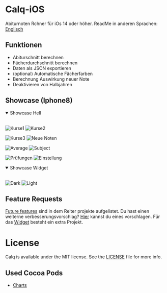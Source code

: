 # Calq-iOS
Abiturnoten Rchner für iOs 14 oder höher.
ReadMe in anderen Sprachen: [Englisch](https://github.com/AKORA-Studios/Calq/blob/master/README.md)

## Funktionen
* Abiturschnitt berechnen
* Fächerdurchschnitt berechnen
* Daten als JSON exportieren
* (optional) Automatische Fächerfarben
* Berechnung Auswirkung neuer Note
* Deaktivieren von Halbjahren


## Showcase (Iphone8)
<details open>
<summary>Showcase Hell</summary>
<br>
  
![Kurse1](https://media.discordapp.net/attachments/819922260424785920/903681466108633138/unknown.png?width=376&height=669)
![Kurse2](https://media.discordapp.net/attachments/819922260424785920/910878371230126080/unknown.png?width=376&height=669)

![Kurse3](https://media.discordapp.net/attachments/819922260424785920/910878386849730590/unknown.png?width=376&height=669)
![Neue Noten](https://media.discordapp.net/attachments/819922260424785920/910881212653010944/unknown.png?width=376&height=669)

![Average](https://media.discordapp.net/attachments/819922260424785920/910878430256566272/unknown.png?width=376&height=669)
![Subject](https://media.discordapp.net/attachments/819922260424785920/910878402683228180/unknown.png?width=376&height=669)
  
![Prüfungen](https://media.discordapp.net/attachments/819922260424785920/904074655403474984/unknown.png?width=376&height=669)
![Einstellung](https://media.discordapp.net/attachments/819922260424785920/910879766524076102/unknown.png?width=376&height=669)
</details>

<details open>
<summary>Showcase Widget</summary>
<br>
  
![Dark](https://media.discordapp.net/attachments/819922260424785920/914186744247775252/unknown.png?width=304&height=657)
![Light](https://media.discordapp.net/attachments/819922260424785920/914188431742078986/unknown.png?width=304&height=657)
</details
<br>

## Feature Requests
[Future features](https://github.com/AKORA-Studios/Calq/projects2) sind in dem Reiter projekte aufgelistet. Du hast einen weiterne verbesserungsvorschlag? [Hier](https://github.com/AKORA-Studios/Calq/issues) kannst du eines vorschlagen. Für das [Widget](https://github.com/AKORA-Studios/Calq/projects/1) besteht ein extra Projekt.

# License
Calq is available under the MIT license. See the [LICENSE](https://github.com/AKORA-Studios/Calq-iOS/blob/main/LICENSE) file for more info.

## Used Cocoa Pods
* [Charts](https://cocoapods.org/pods/Charts)
